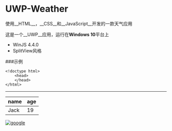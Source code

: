 # UWP-Weather
使用__HTML__，__CSS__和__JavaScript__开发的一款天气应用

这是一个__UWP__应用，运行在**Windows 10**平台上

+ WinJS 4.4.0
+ SplitView风格

###示例

    <!doctype html>
        <head>
        </head>
    </html>
***
|name|age|
|---|---|
|Jack|19|

[![google](https://www.google.com.hk/images/branding/googlelogo/2x/googlelogo_color_272x92dp.png "google")](https://www.google.com.hk/webhp?hl=zh-CN)
